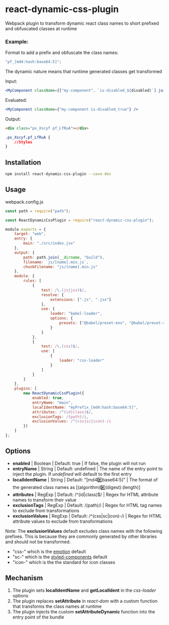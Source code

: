 # react-dynamic-css-plugin

Webpack plugin to transform dynamic react class names to short prefixed and obfuscated classes at runtime

### Example:

Format to add a prefix and obfuscate the class names:

```js
"pf_[md4:hash:base64:5]";
```

The dynamic nature means that runtime generated classes get transformed

Input:

```jsx
<MyComponent className={["my-component", `is-disabled_${disabled}`].join()} />
```

Evaluated:

```jsx
<MyComponent className={"my-component is-disabled_true"} />
```

Output:

```html
<div class="px_Xscyf pf_LfRuA"></div>
```

```css
.px_Xscyf.pf_LfRuA {
	//Styles
}
```

## Installation

```bash
npm install react-dynamic-css-plugin --save-dev
```

## Usage

webpack.config.js

```js
const path = require("path");

const ReactDynamicCssPlugin = require("react-dynamic-css-plugin");

module.exports = {
	target: "web",
	entry: {
		main: "./src/index.jsx"
	},
	output: {
		path: path.join(__dirname, "build"),
		filename: `js/[name].min.js`,
		chunkFilename: "js/[name].min.js"
	},
	module: {
		rules: [
			{
				test: /\.(js|jsx)$/,
				resolve: {
					extensions: [".js", ".jsx"]
				},
				use: {
					loader: "babel-loader",
					options: {
						presets: ["@babel/preset-env", "@babel/preset-react"]
					}
				}
			},
			{
				test: /\.(css)$/,
				use: [
					{
						loader: "css-loader"
					}
				]
			}
		]
	},
	plugins: [
		new ReactDynamicCssPlugin({
			enabled: true,
			entryName: "main",
			localIdentName: "myPrefix_[md4:hash:base64:5]",
			attributes: /^(id|class)$/,
			exclusionTags: /(path)/i,
			exclusionValues: /^(css|sc|icon)-/i
		})
	]
};
```

## Options

-   **enabled** | Boolean | Default: true | If false, the plugin will not run
-   **entryName** | String | Default: undefined | The name of the entry point to inject the plugin. If _undefined_ will default to the first entry
-   **localIdentName** | String | Default: "[md4:hash:base64:5]" | The format of the generated class names as [(algorithm):hash:(digest):(length)]
-   **attributes** | RegExp | Default: /^(id|class)$/ | Regex for HTML attribute names to transform their value
-   **exclusionTags** | RegExp | Default: /(path)/i | Regex for HTML tag names to exclude from transformations
-   **exclusionValues** | RegExp | Default: /^(css|sc|icon)-/i | Regex for HTML attribute values to exclude from transformations

Note: The **exclusionValues** default excludes class names with the following prefixes. This is because they are commonly generated by other libraries and should not be transformed.

-   "css-" which is the [emotion](https://emotion.sh/) default
-   "sc-" which is the [styled-components](https://styled-components.com) default
-   "icon-" which is the the standard for icon classes

## Mechanism

1. The plugin sets **localIdentName** and **getLocalIdent** in the _css-loader_ options
2. The plugin replaces **setAttribute** in _react-dom_ with a custom function that transforms the class names at runtime
3. The plugin injects the custom **setAttributeDynamic** function into the entry point of the bundle
